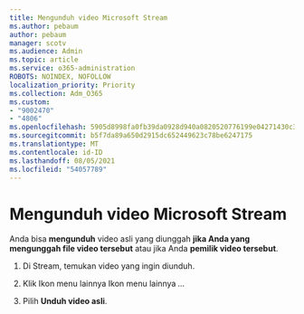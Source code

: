 ```yaml
---
title: Mengunduh video Microsoft Stream
ms.author: pebaum
author: pebaum
manager: scotv
ms.audience: Admin
ms.topic: article
ms.service: o365-administration
ROBOTS: NOINDEX, NOFOLLOW
localization_priority: Priority
ms.collection: Adm_O365
ms.custom:
- "9002470"
- "4806"
ms.openlocfilehash: 5905d8998fa0fb39da0928d940a0820520776199e04271430c36d3f7c1cd92fc
ms.sourcegitcommit: b5f7da89a650d2915dc652449623c78be6247175
ms.translationtype: MT
ms.contentlocale: id-ID
ms.lasthandoff: 08/05/2021
ms.locfileid: "54057789"
---
```

# <a name="download-microsoft-stream-videos"></a>Mengunduh video Microsoft Stream

Anda bisa **mengunduh** video asli yang diunggah **jika Anda yang mengunggah file video tersebut** atau jika Anda **pemilik video tersebut**.

1. Di Stream, temukan video yang ingin diunduh.

2. Klik Ikon menu lainnya Ikon menu lainnya *...*

3. Pilih **Unduh video asli**.
